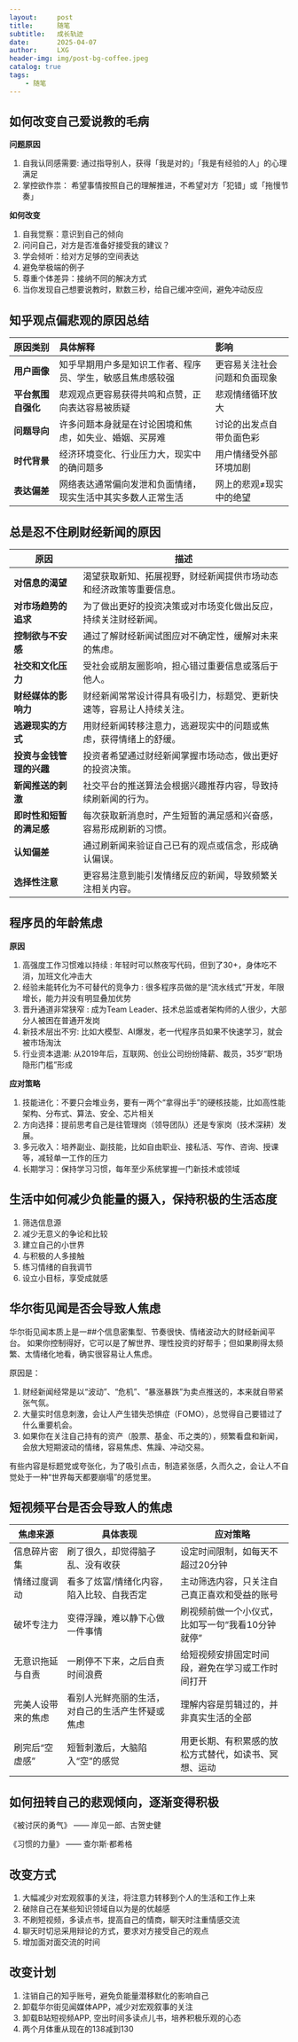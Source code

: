 ```yaml
---
layout:     post
title:      随笔
subtitle:   成长轨迹
date:       2025-04-07
author:     LXG
header-img: img/post-bg-coffee.jpeg
catalog: true
tags:
    - 随笔
---
```


## 如何改变自己爱说教的毛病

**问题原因**

1. 自我认同感需要: 通过指导别人，获得「我是对的」「我是有经验的人」的心理满足
2. 掌控欲作祟： 希望事情按照自己的理解推进，不希望对方「犯错」或「拖慢节奏」

**如何改变**

1. 自我觉察：意识到自己的倾向
2. 问问自己，对方是否准备好接受我的建议？
3. 学会倾听：给对方足够的空间表达
4. 避免举极端的例子
5. 尊重个体差异：接纳不同的解决方式
6. 当你发现自己想要说教时，默数三秒，给自己缓冲空间，避免冲动反应

## 知乎观点偏悲观的原因总结

| 原因类别       | 具体解释                                                     | 影响                            |
| :------------- | :----------------------------------------------------------- | :------------------------------ |
| **用户画像**    | 知乎早期用户多是知识工作者、程序员、学生，敏感且焦虑感较强       | 更容易关注社会问题和负面现象     |
| **平台氛围自强化** | 悲观观点更容易获得共鸣和点赞，正向表达容易被质疑                 | 悲观情绪循环放大                 |
| **问题导向**    | 许多问题本身就是在讨论困境和焦虑，如失业、婚姻、买房难             | 讨论的出发点自带负面色彩         |
| **时代背景**    | 经济环境变化、行业压力大，现实中的确问题多                         | 用户情绪受外部环境加剧           |
| **表达偏差**    | 网络表达通常偏向发泄和负面情绪，现实生活中其实多数人正常生活         | 网上的悲观≠现实中的绝望         |

## 总是忍不住刷财经新闻的原因

| **原因**             | **描述**                                                                 |
|----------------------|--------------------------------------------------------------------------|
| **对信息的渴望**       | 渴望获取新知、拓展视野，财经新闻提供市场动态和经济政策等重要信息。      |
| **对市场趋势的追求**   | 为了做出更好的投资决策或对市场变化做出反应，持续关注财经新闻。           |
| **控制欲与不安感**     | 通过了解财经新闻试图应对不确定性，缓解对未来的焦虑。                     |
| **社交和文化压力**     | 受社会或朋友圈影响，担心错过重要信息或落后于他人。                       |
| **财经媒体的影响力**   | 财经新闻常常设计得具有吸引力，标题党、更新快速等，容易让人持续关注。     |
| **逃避现实的方式**     | 用财经新闻转移注意力，逃避现实中的问题或焦虑，获得情绪上的舒缓。         |
| **投资与金钱管理的兴趣** | 投资者希望通过财经新闻掌握市场动态，做出更好的投资决策。                |
| **新闻推送的刺激**     | 社交平台的推送算法会根据兴趣推荐内容，导致持续刷新闻的行为。             |
| **即时性和短暂的满足感** | 每次获取新消息时，产生短暂的满足感和兴奋感，容易形成刷新的习惯。           |
| **认知偏差**           | 通过刷新闻来验证自己已有的观点或信念，形成确认偏误。                    |
| **选择性注意**         | 更容易注意到能引发情绪反应的新闻，导致频繁关注相关内容。                  |

## 程序员的年龄焦虑

**原因**

1. 高强度工作习惯难以持续 : 年轻时可以熬夜写代码，但到了30+，身体吃不消，加班文化冲击大
2. 经验未能转化为不可替代的竞争力 : 很多程序员做的是“流水线式”开发，年限增长，能力并没有明显叠加优势
3. 晋升通道非常狭窄 : 成为Team Leader、技术总监或者架构师的人很少，大部分人被困在普通开发岗
4. 新技术层出不穷: 比如大模型、AI爆发，老一代程序员如果不快速学习，就会被市场淘汰
5. 行业资本退潮: 从2019年后，互联网、创业公司纷纷降薪、裁员，35岁“职场隐形门槛”形成

**应对策略**

1. 技能进化：不要只会堆业务，要有一两个“拿得出手”的硬核技能，比如高性能架构、分布式、算法、安全、芯片相关
2. 方向选择：提前思考自己是往管理岗（领导团队）还是专家岗（技术深耕）发展。
3. 多元收入：培养副业、副技能，比如自由职业、接私活、写作、咨询、授课等，减轻单一工作的压力
4. 长期学习：保持学习习惯，每年至少系统掌握一门新技术或领域

## 生活中如何减少负能量的摄入，保持积极的生活态度

1. 筛选信息源
2. 减少无意义的争论和比较
3. 建立自己的小世界
4. 与积极的人多接触
5. 练习情绪的自我调节
6. 设立小目标，享受成就感

## 华尔街见闻是否会导致人焦虑

华尔街见闻本质上是一##个信息密集型、节奏很快、情绪波动大的财经新闻平台。
如果你控制得好，它可以是了解世界、理性投资的好帮手；但如果刷得太频繁、太情绪化地看，确实很容易让人焦虑。

原因是：

1. 财经新闻经常是以“波动”、“危机”、“暴涨暴跌”为卖点推送的，本来就自带紧张气氛。
2. 大量实时信息刺激，会让人产生错失恐惧症（FOMO），总觉得自己要错过了什么重要机会。
3. 如果你在关注自己持有的资产（股票、基金、币之类的），频繁看盘和新闻，会放大短期波动的情绪，容易焦虑、焦躁、冲动交易。

有些内容是标题党或夸张化，为了吸引点击，制造紧张感，久而久之，会让人不自觉处于一种“世界每天都要崩塌”的感觉里。

## 短视频平台是否会导致人的焦虑

| **焦虑来源**           | **具体表现**                                   | **应对策略**                                       |
|------------------------|------------------------------------------------|----------------------------------------------------|
| 信息碎片密集           | 刷了很久，却觉得脑子乱、没有收获                | 设定时间限制，如每天不超过20分钟                    |
| 情绪过度调动           | 看多了炫富/情绪化内容，陷入比较、自我否定        | 主动筛选内容，只关注自己真正喜欢和受益的账号          |
| 破坏专注力             | 变得浮躁，难以静下心做一件事情                  | 刷视频前做一个小仪式，比如写一句“我看10分钟就停”    |
| 无意识拖延与自责       | 一刷停不下来，之后自责时间浪费                  | 给短视频安排固定时间段，避免在学习或工作时间打开      |
| 完美人设带来的焦虑     | 看别人光鲜亮丽的生活，对自己的生活产生怀疑或焦虑 | 理解内容是剪辑过的，并非真实生活的全部                |
| 刷完后“空虚感”        | 短暂刺激后，大脑陷入“空”的感觉                  | 用更长期、有积累感的放松方式替代，如读书、冥想、运动  |


## 如何扭转自己的悲观倾向，逐渐变得积极

 《被讨厌的勇气》 —— 岸见一郎、古贺史健
 
 《习惯的力量》 —— 查尔斯·都希格

## 改变方式

1. 大幅减少对宏观叙事的关注，将注意力转移到个人的生活和工作上来
2. 破除自己在某些知识领域自以为是的优越感
3. 不刷短视频，多读点书，提高自己的情商，聊天时注重情感交流
4. 聊天时切忌采用辩论的方式，要求对方接受自己的观点
5. 增加面对面交流的时间

## 改变计划

1. 注销自己的知乎账号，避免负能量潜移默化的影响自己
2. 卸载华尔街见闻媒体APP，减少对宏观叙事的关注
3. 卸载B站短视频APP, 空出时间多读点儿书，培养积极乐观的心态
4. 两个月体重从现在的138减到130

















